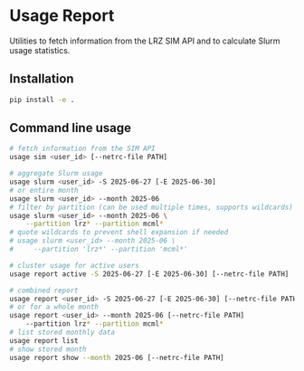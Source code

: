 # Usage Report

Utilities to fetch information from the LRZ SIM API and to calculate Slurm usage statistics.

## Installation

```bash
pip install -e .
```

## Command line usage

```bash
# fetch information from the SIM API
usage sim <user_id> [--netrc-file PATH]

# aggregate Slurm usage
usage slurm <user_id> -S 2025-06-27 [-E 2025-06-30]
# or entire month
usage slurm <user_id> --month 2025-06
# filter by partition (can be used multiple times, supports wildcards)
usage slurm <user_id> --month 2025-06 \
    --partition lrz* --partition mcml*
# quote wildcards to prevent shell expansion if needed
# usage slurm <user_id> --month 2025-06 \
#     --partition 'lrz*' --partition 'mcml*'

# cluster usage for active users
usage report active -S 2025-06-27 [-E 2025-06-30] [--netrc-file PATH]

# combined report
usage report <user_id> -S 2025-06-27 [-E 2025-06-30] [--netrc-file PATH]
# or for a whole month
usage report <user_id> --month 2025-06 [--netrc-file PATH]
    --partition lrz* --partition mcml*
# list stored monthly data
usage report list
# show stored month
usage report show --month 2025-06 [--netrc-file PATH]
```
